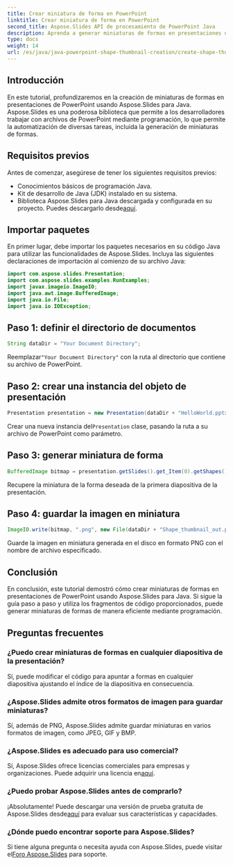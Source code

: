 ```yaml
---
title: Crear miniatura de forma en PowerPoint
linktitle: Crear miniatura de forma en PowerPoint
second_title: Aspose.Slides API de procesamiento de PowerPoint Java
description: Aprenda a generar miniaturas de formas en presentaciones de PowerPoint usando Aspose.Slides para Java. Se proporciona una guía paso a paso.
type: docs
weight: 14
url: /es/java/java-powerpoint-shape-thumbnail-creation/create-shape-thumbnail-powerpoint/
---
```

## Introducción
En este tutorial, profundizaremos en la creación de miniaturas de formas en presentaciones de PowerPoint usando Aspose.Slides para Java. Aspose.Slides es una poderosa biblioteca que permite a los desarrolladores trabajar con archivos de PowerPoint mediante programación, lo que permite la automatización de diversas tareas, incluida la generación de miniaturas de formas.
## Requisitos previos
Antes de comenzar, asegúrese de tener los siguientes requisitos previos:
- Conocimientos básicos de programación Java.
- Kit de desarrollo de Java (JDK) instalado en su sistema.
-  Biblioteca Aspose.Slides para Java descargada y configurada en su proyecto. Puedes descargarlo desde[aquí](https://releases.aspose.com/slides/java/).

## Importar paquetes
En primer lugar, debe importar los paquetes necesarios en su código Java para utilizar las funcionalidades de Aspose.Slides. Incluya las siguientes declaraciones de importación al comienzo de su archivo Java:
```java
import com.aspose.slides.Presentation;
import com.aspose.slides.examples.RunExamples;
import javax.imageio.ImageIO;
import java.awt.image.BufferedImage;
import java.io.File;
import java.io.IOException;
```
## Paso 1: definir el directorio de documentos
```java
String dataDir = "Your Document Directory";
```
 Reemplazar`"Your Document Directory"` con la ruta al directorio que contiene su archivo de PowerPoint.
## Paso 2: crear una instancia del objeto de presentación
```java
Presentation presentation = new Presentation(dataDir + "HelloWorld.pptx");
```
 Crear una nueva instancia del`Presentation` clase, pasando la ruta a su archivo de PowerPoint como parámetro.
## Paso 3: generar miniatura de forma
```java
BufferedImage bitmap = presentation.getSlides().get_Item(0).getShapes().get_Item(0).getThumbnail();
```
Recupere la miniatura de la forma deseada de la primera diapositiva de la presentación.
## Paso 4: guardar la imagen en miniatura
```java
ImageIO.write(bitmap, ".png", new File(dataDir + "Shape_thumbnail_out.png"));
```
Guarde la imagen en miniatura generada en el disco en formato PNG con el nombre de archivo especificado.

## Conclusión
En conclusión, este tutorial demostró cómo crear miniaturas de formas en presentaciones de PowerPoint usando Aspose.Slides para Java. Si sigue la guía paso a paso y utiliza los fragmentos de código proporcionados, puede generar miniaturas de formas de manera eficiente mediante programación.

## Preguntas frecuentes
### ¿Puedo crear miniaturas de formas en cualquier diapositiva de la presentación?
Sí, puede modificar el código para apuntar a formas en cualquier diapositiva ajustando el índice de la diapositiva en consecuencia.
### ¿Aspose.Slides admite otros formatos de imagen para guardar miniaturas?
Sí, además de PNG, Aspose.Slides admite guardar miniaturas en varios formatos de imagen, como JPEG, GIF y BMP.
### ¿Aspose.Slides es adecuado para uso comercial?
Sí, Aspose.Slides ofrece licencias comerciales para empresas y organizaciones. Puede adquirir una licencia en[aquí](https://purchase.aspose.com/buy).
### ¿Puedo probar Aspose.Slides antes de comprarlo?
 ¡Absolutamente! Puede descargar una versión de prueba gratuita de Aspose.Slides desde[aquí](https://releases.aspose.com/) para evaluar sus características y capacidades.
### ¿Dónde puedo encontrar soporte para Aspose.Slides?
 Si tiene alguna pregunta o necesita ayuda con Aspose.Slides, puede visitar el[Foro Aspose.Slides](https://forum.aspose.com/c/slides/11) para soporte.